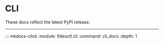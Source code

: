 # CLI

These docs reflect the latest PyPI release.

---

::: mkdocs-click
    :module: fidesctl.cli
    :command: cli_docs
    :depth: 1
